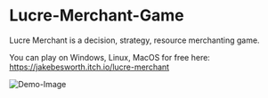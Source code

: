 # Lucre-Merchant-Game

Lucre Merchant is a decision, strategy, resource merchanting game.

You can play on Windows, Linux, MacOS for free here: https://jakebesworth.itch.io/lucre-merchant

![Demo-Image](
https://img.itch.zone/aW1hZ2UvMTE2MDM3OC83MDk2NTYwLmpwZw==/original/UfiWV1.jpg)


